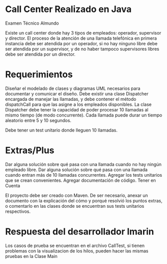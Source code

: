 # Call Center Realizado en Java
Examen Técnico Almundo

Existe un call center donde hay 3 tipos de empleados: operador,
supervisor y director. El proceso de la atención de una llamada
telefónica en primera instancia debe ser atendida por un operador, si
no hay ninguno libre debe ser atendida por un supervisor, y de no
haber tampoco supervisores libres debe ser atendida por un director.

# Requerimientos
Diseñar el modelado de clases y diagramas UML necesarios
para documentar y comunicar el diseño.
Debe existir una clase Dispatcher encargada de manejar las
llamadas, y debe contener el método dispatchCall para que las
asigne a los empleados disponibles.
La clase Dispatcher debe tener la capacidad de poder procesar
10 llamadas al mismo tiempo (de modo concurrente).
Cada llamada puede durar un tiempo aleatorio entre 5 y 10
segundos.

Debe tener un test unitario donde lleguen 10 llamadas.

# Extras/Plus
Dar alguna solución sobre qué pasa con una llamada cuando no
hay ningún empleado libre.
Dar alguna solución sobre qué pasa con una llamada cuando
entran más de 10 llamadas concurrentes.
Agregar los tests unitarios que se crean convenientes.
Agregar documentación de código.
Tener en Cuenta

El proyecto debe ser creado con Maven.
De ser necesario, anexar un documento con la explicación del
cómo y porqué resolvió los puntos extras, o comentarlo en las
clases donde se encuentran sus tests unitarios respectivos.

# Respuesta del desarrollador lmarin
Los casos de prueba se encuentran en el archivo CallTest, si tienen problemas con la visualizacion de los hilos, pueden hacer las mismas pruebas en la Clase Main
